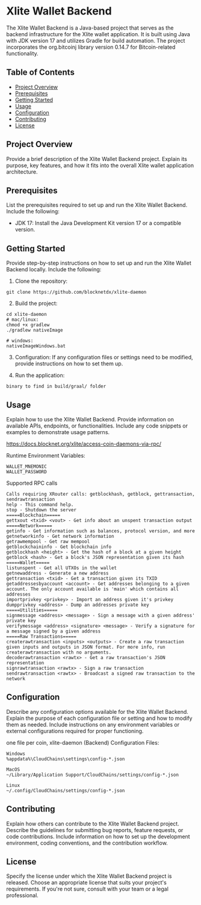 # Xlite Wallet Backend

The Xlite Wallet Backend is a Java-based project that serves as the backend infrastructure for the Xlite wallet application. It is built using Java with JDK version 17 and utilizes Gradle for build automation. The project incorporates the org.bitcoinj library version 0.14.7 for Bitcoin-related functionality.

## Table of Contents

- [Project Overview](#project-overview)
- [Prerequisites](#prerequisites)
- [Getting Started](#getting-started)
- [Usage](#usage)
- [Configuration](#configuration)
- [Contributing](#contributing)
- [License](#license)

## Project Overview

Provide a brief description of the Xlite Wallet Backend project. Explain its purpose, key features, and how it fits into the overall Xlite wallet application architecture.

## Prerequisites

List the prerequisites required to set up and run the Xlite Wallet Backend. Include the following:

- JDK 17: Install the Java Development Kit version 17 or a compatible version.

## Getting Started

Provide step-by-step instructions on how to set up and run the Xlite Wallet Backend locally. Include the following:

1. Clone the repository:
```
git clone https://github.com/blocknetdx/xlite-daemon
```
2. Build the project:
```
cd xlite-daemon
# mac/linux:
chmod +x gradlew
./gradlew nativeImage

# windows:
nativeImageWindows.bat
```
3. Configuration: If any configuration files or settings need to be modified, provide instructions on how to set them up.

4. Run the application: 
```
binary to find in build/graal/ folder
```
## Usage

Explain how to use the Xlite Wallet Backend. Provide information on available APIs, endpoints, or functionalities. Include any code snippets or examples to demonstrate usage patterns.

https://docs.blocknet.org/xlite/access-coin-daemons-via-rpc/

Runtime Environment Variables:
```
WALLET_MNEMONIC
WALLET_PASSWORD
```

Supported RPC calls
```
Calls requiring XRouter calls: getblockhash, getblock, gettransaction, sendrawtransaction
help - This command help.
stop - Shutdown the server
=====Blockchain=====
gettxout <txid> <vout> - Get info about an unspent transaction output
=====Network=====
getinfo - Get information such as balances, protocol version, and more
getnetworkinfo - Get network information
getrawmempool - Get raw mempool
getblockchaininfo - Get blockchain info
getblockhash <height> - Get the hash of a block at a given height
getblock <hash> - Get a block's JSON representation given its hash
=====Wallet=====
listunspent - Get all UTXOs in the wallet
getnewaddress - Generate a new address
gettransaction <txid> - Get a transaction given its TXID
getaddressesbyaccount <account> - Get addresses belonging to a given account. The only account available is 'main' which contains all addresses
importprivkey <privkey> - Import an address given it's privkey
dumpprivkey <address> - Dump an addresses private key
=====Utilities=====
signmessage <address> <message> - Sign a message with a given address' private key
verifymessage <address> <signature> <message> - Verify a signature for a message signed by a given address
=====Raw Transactions=====
createrawtransaction <inputs> <outputs> - Create a raw transaction given inputs and outputs in JSON format. For more info, run createrawtransaction with no arguments.
decoderawtransaction <rawtx> - Get a raw transaction's JSON representation
signrawtransaction <rawtx> - Sign a raw transaction
sendrawtransaction <rawtx> - Broadcast a signed raw transaction to the network
```

## Configuration

Describe any configuration options available for the Xlite Wallet Backend. Explain the purpose of each configuration file or setting and how to modify them as needed. Include instructions on any environment variables or external configurations required for proper functioning.

one file per coin,
xlite-daemon (Backend) Configuration Files:

```
Windows
%appdata%\CloudChains\settings\config-*.json

MacOS
~/Library/Application Support/CloudChains/settings/config-*.json

Linux
~/.config/CloudChains/settings/config-*.json
```

## Contributing


Explain how others can contribute to the Xlite Wallet Backend project. Describe the guidelines for submitting bug reports, feature requests, or code contributions. Include information on how to set up the development environment, coding conventions, and the contribution workflow.

## License

Specify the license under which the Xlite Wallet Backend project is released. Choose an appropriate license that suits your project's requirements. If you're not sure, consult with your team or a legal professional.

